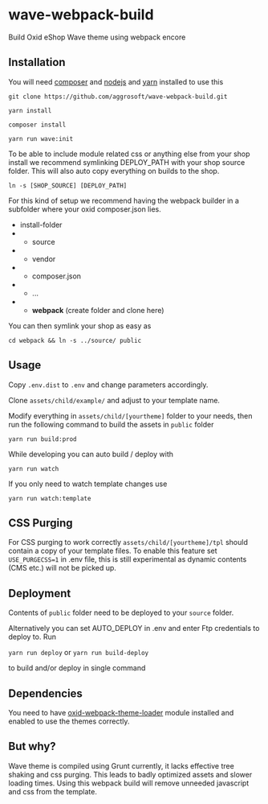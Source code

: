 # wave-webpack-build
Build Oxid eShop Wave theme using webpack encore

## Installation

You will need [composer](https://www.get-composer.org) and [nodejs](https://www.nodejs.org) and [yarn](https://yarnpkg.com/getting-started/install) installed to use this

`git clone https://github.com/aggrosoft/wave-webpack-build.git`

`yarn install`

`composer install`

`yarn run wave:init`

To be able to include module related css or anything else from your shop install we recommend symlinking DEPLOY_PATH with
your shop source folder. This will also auto copy everything on builds to the shop.

`ln -s [SHOP_SOURCE] [DEPLOY_PATH]`

For this kind of setup we recommend having the webpack builder in a subfolder where your oxid composer.json lies.

* install-folder
* * source
* * vendor
* * composer.json
* * ...
* * **webpack** (create folder and clone here)

You can then symlink your shop as easy as

`cd webpack && ln -s ../source/ public`

## Usage

Copy `.env.dist` to `.env` and change parameters accordingly.

Clone `assets/child/example/` and adjust to your template name.

Modify everything in `assets/child/[yourtheme]` folder to your needs, then  run the following command to build the assets in `public` folder

`yarn run build:prod`

While developing you can auto build / deploy with

`yarn run watch`

If you only need to watch template changes use 

`yarn run watch:template`

## CSS Purging

For CSS purging to work correctly `assets/child/[yourtheme]/tpl` should contain a copy of your template files.
To enable this feature set `USE_PURGECSS=1` in .env file, this is still experimental as dynamic contents (CMS etc.)
will not be picked up.

## Deployment

Contents of `public` folder need to be deployed to your `source` folder. 

Alternatively you can set AUTO_DEPLOY in .env  and enter Ftp credentials to deploy to. Run 

`yarn run deploy` or `yarn run build-deploy`

to build and/or deploy in single command


## Dependencies

You need to have [oxid-webpack-theme-loader](https://github.com/aggrosoft/oxid-webpack-theme-loader) module installed and enabled to 
use the themes correctly.

## But why?

Wave theme is compiled using Grunt currently, it lacks effective tree shaking and css purging. This leads to badly
optimized assets and slower loading times. Using this webpack build will remove unneeded javascript and css from the
template.